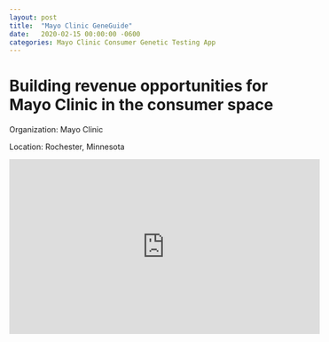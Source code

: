```yaml
---
layout: post
title:  "Mayo Clinic GeneGuide"
date:   2020-02-15 00:00:00 -0600
categories: Mayo Clinic Consumer Genetic Testing App
---
```

# Building revenue opportunities for Mayo Clinic in the consumer space

Organization: Mayo Clinic

Location: Rochester, Minnesota


<iframe width="560" height="315" src="https://www.youtube.com/embed/CkkNB0NMocQ" frameborder="0" allow="accelerometer; autoplay; encrypted-media; gyroscope; picture-in-picture" allowfullscreen></iframe>
